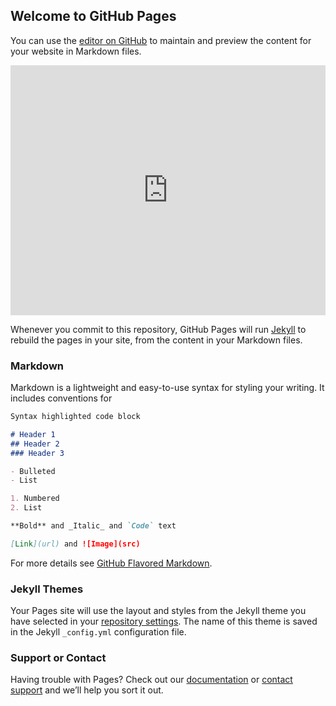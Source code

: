 ## Welcome to GitHub Pages

You can use the [editor on GitHub](https://github.com/adrian-armo/proyecto1-site/edit/gh-pages/index.md) to maintain and preview the content for your website in Markdown files.

<iframe width='100%' height='400px' src="https://api.mapbox.com/styles/v1/adrian-armo/cku7f541g4h9217mclubvv3r7%2Fdraft.html?title=false&access_token=pk.eyJ1IjoiYWRyaWFuLWFybW8iLCJhIjoiY2pmNmI2MDNvMDIxdDR5bXExYzIxbWY4bCJ9.ert2PpLsrDjgPew71AHPtQ&zoomwheel=false#12/48.8665/2.3176" title="Basic" style="border:none;"></iframe>

Whenever you commit to this repository, GitHub Pages will run [Jekyll](https://jekyllrb.com/) to rebuild the pages in your site, from the content in your Markdown files.

### Markdown

Markdown is a lightweight and easy-to-use syntax for styling your writing. It includes conventions for

```markdown
Syntax highlighted code block

# Header 1
## Header 2
### Header 3

- Bulleted
- List

1. Numbered
2. List

**Bold** and _Italic_ and `Code` text

[Link](url) and ![Image](src)
```

For more details see [GitHub Flavored Markdown](https://guides.github.com/features/mastering-markdown/).

### Jekyll Themes

Your Pages site will use the layout and styles from the Jekyll theme you have selected in your [repository settings](https://github.com/adrian-armo/proyecto1-site/settings/pages). The name of this theme is saved in the Jekyll `_config.yml` configuration file.

### Support or Contact

Having trouble with Pages? Check out our [documentation](https://docs.github.com/categories/github-pages-basics/) or [contact support](https://support.github.com/contact) and we’ll help you sort it out.
